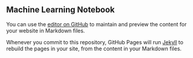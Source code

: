 ## Machine Learning Notebook

You can use the [editor on GitHub](https://github.com/fearlessbadger/fearlessbadger.github.io/edit/master/README.md) to maintain and preview the content for your website in Markdown files.

Whenever you commit to this repository, GitHub Pages will run [Jekyll](https://jekyllrb.com/) to rebuild the pages in your site, from the content in your Markdown files.
